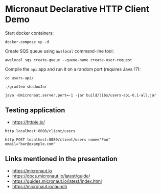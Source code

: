 # Micronaut Declarative HTTP Client Demo

Start docker containers:

```
docker-compose up -d
```

Create SQS queue using `awslocal` command-line tool:

```
awslocal sqs create-queue --queue-name create-user-request
```

Compile the `api` app and run it on a random port (requires Java 17):

```
cd users-api/

./gradlew shadowJar

java -Dmicronaut.server.port=-1 -jar build/libs/users-api-0.1-all.jar
```

## Testing application

* https://httpie.io/

```
http localhost:8080/client/users
```

```
http POST localhost:8080/client/users name="Foo" email="bar@example.com"
```

## Links mentioned in the presentation

* https://micronaut.io
* https://docs.micronaut.io/latest/guide/
* https://guides.micronaut.io/latest/index.html
* https://micronaut.io/launch